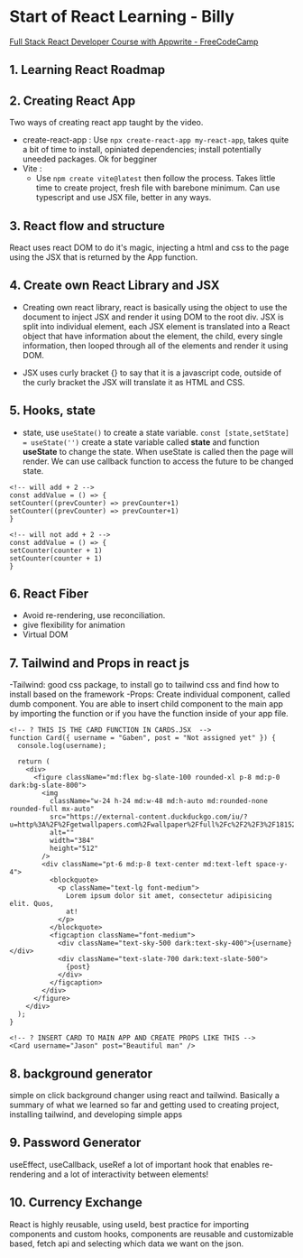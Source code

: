 # Start of React Learning - Billy

[Full Stack React Developer Course with Appwrite - FreeCodeCamp](https://youtu.be/Bvwq_S0n2pk)

## 1. Learning React Roadmap

## 2. Creating React App

Two ways of creating react app taught by the video.

- create-react-app :
  Use `npx create-react-app my-react-app`, takes quite a bit of time to install, opiniated dependencies; install potentially uneeded packages. Ok for begginer
- Vite :
  - Use `npm create vite@latest` then follow the process. Takes little time to create project, fresh file with barebone minimum. Can use typescript and use JSX file, better in any ways.

## 3. React flow and structure

React uses react DOM to do it's magic, injecting a html and css to the page using the JSX that is returned by the App function.

## 4. Create own React Library and JSX

- Creating own react library, react is basically using the object to use the document to inject JSX and render it using DOM to the root div. JSX is split into individual element, each JSX element is translated into a React object that have information about the element, the child, every single information, then looped through all of the elements and render it using DOM.

- JSX uses curly bracket {} to say that it is a javascript code, outside of the curly bracket the JSX will translate it as HTML and CSS.

## 5. Hooks, state

- state, use `useState()` to create a state variable. `const [state,setState] = useState('')` create a state variable called **state** and function **useState** to change the state. When useState is called then the page will render. We can use callback function to access the future to be changed state.

```
<!-- will add + 2 -->
const addValue = () => {
setCounter((prevCounter) => prevCounter+1)
setCounter((prevCounter) => prevCounter+1)
}
```

```
<!-- will not add + 2 -->
const addValue = () => {
setCounter(counter + 1)
setCounter(counter + 1)
}
```

## 6. React Fiber

- Avoid re-rendering, use reconciliation.
- give flexibility for animation
- Virtual DOM

## 7. Tailwind and Props in react js

-Tailwind: good css package, to install go to tailwind css and find how to install based on the framework
-Props: Create individual component, called dumb component. You are able to insert child component to the main app by importing the function or if you have the function inside of your app file.

```
<!-- ? THIS IS THE CARD FUNCTION IN CARDS.JSX  -->
function Card({ username = "Gaben", post = "Not assigned yet" }) {
  console.log(username);

  return (
    <div>
      <figure className="md:flex bg-slate-100 rounded-xl p-8 md:p-0 dark:bg-slate-800">
        <img
          className="w-24 h-24 md:w-48 md:h-auto md:rounded-none rounded-full mx-auto"
          src="https://external-content.duckduckgo.com/iu/?u=http%3A%2F%2Fgetwallpapers.com%2Fwallpaper%2Ffull%2Fc%2F2%2F3%2F181521.jpg&f=1&nofb=1&ipt=a29ea6877633461e5beabbfd1e27904d8821fd351868782e4ac4496314b62d06&ipo=images"
          alt=""
          width="384"
          height="512"
        />
        <div className="pt-6 md:p-8 text-center md:text-left space-y-4">
          <blockquote>
            <p className="text-lg font-medium">
              Lorem ipsum dolor sit amet, consectetur adipisicing elit. Quos,
              at!
            </p>
          </blockquote>
          <figcaption className="font-medium">
            <div className="text-sky-500 dark:text-sky-400">{username}</div>
            <div className="text-slate-700 dark:text-slate-500">
              {post}
            </div>
          </figcaption>
        </div>
      </figure>
    </div>
  );
}
```

```
<!-- ? INSERT CARD TO MAIN APP AND CREATE PROPS LIKE THIS -->
<Card username="Jason" post="Beautiful man" />
```

## 8. background generator

simple on click background changer using react and tailwind. Basically a summary of what we learned so far and getting used to creating project, installing tailwind, and developing simple apps

## 9. Password Generator

useEffect, useCallback, useRef a lot of important hook that enables re-rendering and a lot of interactivity between elements!

## 10. Currency Exchange

React is highly reusable, using useId, best practice for importing components and custom hooks, components are reusable and customizable based, fetch api and selecting which data we want on the json.
